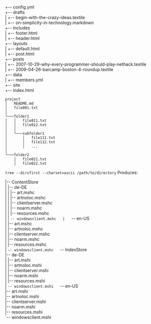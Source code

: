 +-- config.yml  
+-- drafts  
|   +-- begin-with-the-crazy-ideas.textile  
|   +-- on-simplicity-in-technology.markdown  
+-- includes  
|   +-- footer.html  
|   +-- header.html  
+-- layouts  
|   +-- default.html  
|   +-- post.html  
+-- posts  
|   +-- 2007-10-29-why-every-programmer-should-play-nethack.textile  
|   +-- 2009-04-26-barcamp-boston-4-roundup.textile  
+-- data  
|   +-- members.yml  
+-- site  
+-- index.html  

```
project
│   README.md
│   file001.txt
│
└───folder1
│   │   file011.txt
│   │   file012.txt
│   │
│   └───subfolder1
│       │   file111.txt
│       │   file112.txt
│       │   ...
│
└───folder2
    │   file021.txt
    │   file022.txt
```


`tree --dirsfirst --charset=ascii /path/to/directory`
Produces:

|-- ContentStore  
|   |-- de-DE  
|   |   |-- art.mshc  
|   |   |-- artnoloc.mshc  
|   |   |-- clientserver.mshc  
|   |   |-- noarm.mshc  
|   |   |-- resources.mshc  
|   |   `-- windowsclient.mshc  
|   `-- en-US  
|       |-- art.mshc  
|       |-- artnoloc.mshc  
|       |-- clientserver.mshc  
|       |-- noarm.mshc  
|       |-- resources.mshc  
|       `-- windowsclient.mshc  
`-- IndexStore  
    |-- de-DE  
    |   |-- art.mshi  
    |   |-- artnoloc.mshi  
    |   |-- clientserver.mshi  
    |   |-- noarm.mshi  
    |   |-- resources.mshi  
    |   `-- windowsclient.mshi  
    `-- en-US  
        |-- art.mshi  
        |-- artnoloc.mshi  
        |-- clientserver.mshi  
        |-- noarm.mshi  
        |-- resources.mshi  
        `-- windowsclient.mshi  
